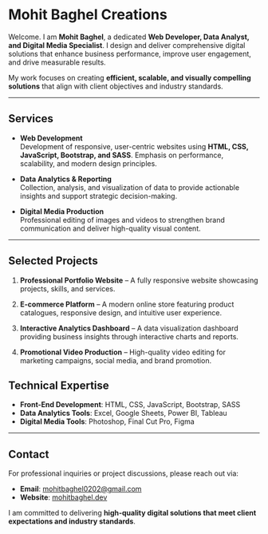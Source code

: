 # Mohit Baghel Creations

Welcome. I am **Mohit Baghel**, a dedicated **Web Developer, Data Analyst, and Digital Media Specialist**. I design and deliver comprehensive digital solutions that enhance business performance, improve user engagement, and drive measurable results.  

My work focuses on creating **efficient, scalable, and visually compelling solutions** that align with client objectives and industry standards.

---

## Services

- **Web Development**  
  Development of responsive, user-centric websites using **HTML, CSS, JavaScript, Bootstrap, and SASS**. Emphasis on performance, scalability, and modern design principles.  

- **Data Analytics & Reporting**  
  Collection, analysis, and visualization of data to provide actionable insights and support strategic decision-making.  

- **Digital Media Production**  
  Professional editing of images and videos to strengthen brand communication and deliver high-quality visual content.  

---

## Selected Projects

1. **Professional Portfolio Website** – A fully responsive website showcasing projects, skills, and services.  
   

2. **E-commerce Platform** – A modern online store featuring product catalogues, responsive design, and intuitive user experience.  
   

3. **Interactive Analytics Dashboard** – A data visualization dashboard providing business insights through interactive charts and reports.  
   

4. **Promotional Video Production** – High-quality video editing for marketing campaigns, social media, and brand promotion.  


## Technical Expertise

- **Front-End Development**: HTML, CSS, JavaScript, Bootstrap, SASS  
- **Data Analytics Tools**: Excel, Google Sheets, Power BI, Tableau  
- **Digital Media Tools**: Photoshop, Final Cut Pro, Figma  

---

## Contact

For professional inquiries or project discussions, please reach out via:  

- **Email**: mohitbaghel0202@gmail.com  
- **Website**: [mohitbaghel.dev](https://mohitbaghel.dev)  

I am committed to delivering **high-quality digital solutions that meet client expectations and industry standards**.


